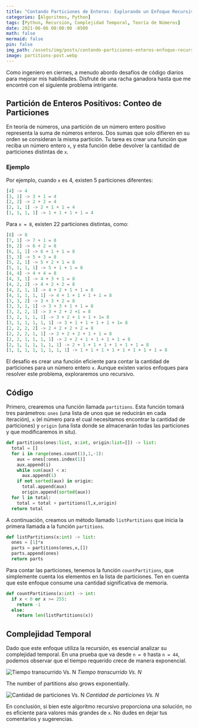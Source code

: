 ```yaml
---
title: "Contando Particiones de Enteros: Explorando un Enfoque Recursivo"
categories: [Algoritmos, Python]
tags: [Python, Recursión, Complejidad Temporal, Teoría de Números]
date: 2021-06-06 00:00:00 -0500
math: false
mermaid: false
pin: false
img_path: /assets/img/posts/contando-particiones-enteros-enfoque-recursivo/
image: partitions-post.webp
---
```

Como ingeniero en ciernes, a menudo abordo desafíos de código diarios para mejorar mis habilidades. Disfruté de una racha ganadora hasta que me encontré con el siguiente problema intrigante.

## Partición de Enteros Positivos: Conteo de Particiones

En teoría de números, una partición de un número entero positivo representa la suma de números enteros. Dos sumas que solo difieren en su orden se consideran la misma partición. Tu tarea es crear una función que reciba un número entero `x`, y esta función debe devolver la cantidad de particiones distintas de `x`.

### Ejemplo

Por ejemplo, cuando `x` es 4, existen 5 particiones diferentes:

```python
[4] -> 4
[3, 1] -> 3 + 1 = 4
[2, 2] -> 2 + 2 = 4
[2, 1, 1] -> 2 + 1 + 1 = 4
[1, 1, 1, 1] -> 1 + 1 + 1 + 1 = 4
```

Para `x = 8`, existen 22 particiones distintas, como:

```python
[8] -> 8
[7, 1] -> 7 + 1 = 8
[6, 2] -> 6 + 2 = 8
[6, 1, 1] -> 6 + 1 + 1 = 8
[5, 3] -> 5 + 3 = 8
[5, 2, 1] -> 5 + 2 + 1 = 8
[5, 1, 1, 1] -> 5 + 1 + 1 = 8
[4, 4] -> 4 + 4 = 8
[4, 3, 1] -> 4 + 3 + 1 = 8
[4, 2, 2] -> 4 + 2 + 2 = 8
[4, 2, 1, 1] -> 4 + 2 + 1 + 1 = 8
[4, 1, 1, 1, 1] -> 4 + 1 + 1 + 1 + 1 = 8
[3, 3, 2] -> 3 + 3 + 2 = 8
[3, 3, 1, 1] -> 3 + 3 + 1 + 1 = 8
[3, 2, 2, 1] -> 3 + 2 + 2 +1 = 8
[3, 2, 1, 1, 1] -> 3 + 2 + 1 + 1 + 1= 8
[3, 1, 1, 1, 1, 1] -> 3 + 1 + 1 + 1 + 1 + 1= 8
[2, 2, 2, 2] -> 2 + 2 + 2 + 2 = 8
[2, 2, 2, 1, 1] -> 2 + 2 + 2 + 1 + 1 = 8
[2, 2, 1, 1, 1, 1] -> 2 + 2 + 1 + 1 + 1 + 1 = 8
[2, 1, 1, 1, 1, 1, 1] -> 2 + 1 + 1 + 1 + 1 + 1 + 1 = 8
[1, 1, 1, 1, 1, 1, 1, 1] -> 1 + 1 + 1 + 1 + 1 + 1 + 1 + 1 = 8
```

El desafío es crear una función eficiente para contar la cantidad de particiones para un número entero `x`. Aunque existen varios enfoques para resolver este problema, exploraremos uno recursivo.

## Código

Primero, crearemos una función llamada `partitions`. Esta función tomará tres parámetros:  `ones` (una lista de unos que se reducirán en cada iteración), `x` (el número para el cual necesitamos encontrar la cantidad de particiones) y `origin` (una lista donde se almacenarán todas las particiones y que modificaremos in situ).

```python
def partitions(ones:list, x:int, origin:list=[]) -> list:
  total = []
  for i in range(ones.count(1),1,-1):
    aux = ones[:ones.index(1)]
    aux.append(i)
    while sum(aux) < x:
      aux.append(1)
    if not sorted(aux) in origin:
      total.append(aux)
      origin.append(sorted(aux))
  for l in total:
    total = total + partitions(l,x,origin)
  return total
```

A continuación, creamos un método llamado `listPartitions` que inicia la primera llamada a la función `partitions`.

```python
def listPartitions(x:int) -> list:
  ones = [1]*x
  parts = partitions(ones,x,[])
  parts.append(ones)
  return parts
```

Para contar las particiones, tenemos la función `countPartitions`, que simplemente cuenta los elementos en la lista de particiones. Ten en cuenta que este enfoque consume una cantidad significativa de memoria.

```python
def countPartitions(x:int) -> int:
  if x < 0 or x >= 255:
    return -1
  else:
    return len(listPartitions(x))
```

## Complejidad Temporal

Dado que este enfoque utiliza la recursión, es esencial analizar su complejidad temporal. En una prueba que va desde `n = 0` hasta `n = 44`, podemos observar que el tiempo requerido crece de manera exponencial.

![Tiempo transcurrido Vs. N](partitions-times.webp)
_Tiempo transcurrido Vs. N_

The number of partitions also grows exponentially.

![Cantidad de particiones Vs. N](partitions-values.webp)
_Cantidad de particiones Vs. N_

En conclusión, si bien este algoritmo recursivo proporciona una solución, no es eficiente para valores más grandes de `x`. No dudes en dejar tus comentarios y sugerencias.
